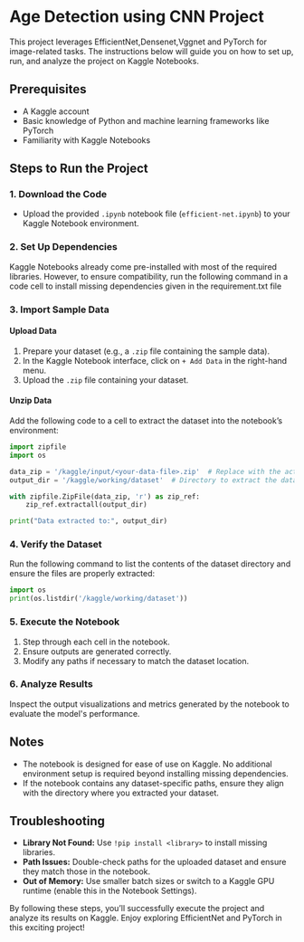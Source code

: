 # Age Detection using CNN Project

This project leverages EfficientNet,Densenet,Vggnet and PyTorch for image-related tasks. The instructions below will guide you on how to set up, run, and analyze the project on Kaggle Notebooks.

## Prerequisites

- A Kaggle account
- Basic knowledge of Python and machine learning frameworks like PyTorch
- Familiarity with Kaggle Notebooks

## Steps to Run the Project

### 1. Download the Code

- Upload the provided `.ipynb` notebook file (`efficient-net.ipynb`) to your Kaggle Notebook environment.

### 2. Set Up Dependencies

Kaggle Notebooks already come pre-installed with most of the required libraries. However, to ensure compatibility, run the following command in a code cell to install missing dependencies given in the requirement.txt file

### 3. Import Sample Data

#### Upload Data

1. Prepare your dataset (e.g., a `.zip` file containing the sample data). 
2. In the Kaggle Notebook interface, click on `+ Add Data` in the right-hand menu.
3. Upload the `.zip` file containing your dataset.

#### Unzip Data

Add the following code to a cell to extract the dataset into the notebook’s environment:

```python
import zipfile
import os

data_zip = '/kaggle/input/<your-data-file>.zip'  # Replace with the actual filename
output_dir = '/kaggle/working/dataset'  # Directory to extract the dataset

with zipfile.ZipFile(data_zip, 'r') as zip_ref:
    zip_ref.extractall(output_dir)

print("Data extracted to:", output_dir)
```

### 4. Verify the Dataset

Run the following command to list the contents of the dataset directory and ensure the files are properly extracted:

```python
import os
print(os.listdir('/kaggle/working/dataset'))
```

### 5. Execute the Notebook

1. Step through each cell in the notebook.
2. Ensure outputs are generated correctly.
3. Modify any paths if necessary to match the dataset location.

### 6. Analyze Results

Inspect the output visualizations and metrics generated by the notebook to evaluate the model's performance.

## Notes

- The notebook is designed for ease of use on Kaggle. No additional environment setup is required beyond installing missing dependencies.
- If the notebook contains any dataset-specific paths, ensure they align with the directory where you extracted your dataset.

## Troubleshooting

- **Library Not Found:** Use `!pip install <library>` to install missing libraries.
- **Path Issues:** Double-check paths for the uploaded dataset and ensure they match those in the notebook.
- **Out of Memory:** Use smaller batch sizes or switch to a Kaggle GPU runtime (enable this in the Notebook Settings).

By following these steps, you’ll successfully execute the project and analyze its results on Kaggle. Enjoy exploring EfficientNet and PyTorch in this exciting project!

